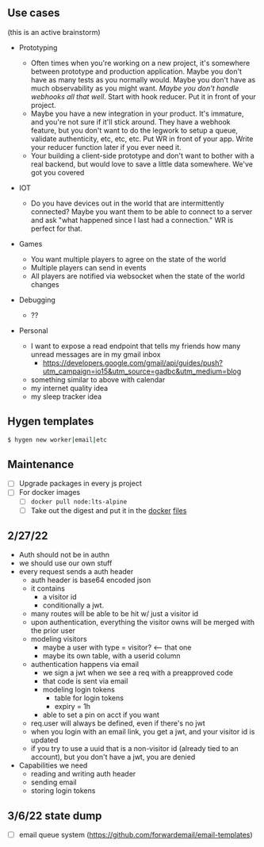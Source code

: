 ## Use cases

(this is an active brainstorm)

- Prototyping
  - Often times when you're working on a new project, it's somewhere between prototype and production application. Maybe you don't have as many tests as you normally would. Maybe you don't have as much observability as you might want. _Maybe you don't handle webhooks all that well_. Start with hook reducer. Put it in front of your project.
  - Maybe you have a new integration in your product. It's immature, and you're not sure if it'll stick around. They have a webhook feature, but you don't want to do the legwork to setup a queue, validate authenticity, etc, etc, etc. Put WR in front of your app. Write your reducer function later if you ever need it.
  - Your building a client-side prototype and don't want to bother with a real backend, but would love to save a little data somewhere. We've got you covered
- IOT
  - Do you have devices out in the world that are intermittently connected? Maybe you want them to be able to connect to a server and ask "what happened since I last had a connection." WR is perfect for that.
- Games
  - You want multiple players to agree on the state of the world
  - Multiple players can send in events
  - All players are notified via websocket when the state of the world changes
- Debugging

  - ??

- Personal
  - I want to expose a read endpoint that tells my friends how many unread messages are in my gmail inbox
    - https://developers.google.com/gmail/api/guides/push?utm_campaign=io15&utm_source=gadbc&utm_medium=blog
  - something similar to above with calendar
  - my internet quality idea
  - my sleep tracker idea

## Hygen templates

```sh
$ hygen new worker|email|etc
```

## Maintenance

- [ ] Upgrade packages in every js project
- [ ] For docker images
  - [ ] `docker pull node:lts-alpine`
  - [ ] Take out the digest and put it in the [docker](./runner/Dockerfile) [files](./server/Dockerfile)

## 2/27/22

- Auth should not be in authn
- we should use our own stuff
- every request sends a auth header
  - auth header is base64 encoded json
  - it contains
    - a visitor id
    - conditionally a jwt.
  - many routes will be able to be hit w/ just a visitor id
  - upon authentication, everything the visitor owns will be merged with the prior user
  - modeling visitors
    - maybe a user with type = visitor? <-- that one
    - maybe its own table, with a userid column
  - authentication happens via email
    - we sign a jwt when we see a req with a preapproved code
    - that code is sent via email
    - modeling login tokens
      - table for login tokens
      - expiry = 1h
    - able to set a pin on acct if you want
  - req.user will always be defined, even if there's no jwt
  - when you login with an email link, you get a jwt, and your visitor id is updated
  - if you try to use a uuid that is a non-visitor id (already tied to an account), but you don't have a jwt, you are denied
- Capabilities we need
  - reading and writing auth header
  - sending email
  - storing login tokens

## 3/6/22 state dump

- [ ] email queue system (https://github.com/forwardemail/email-templates)
